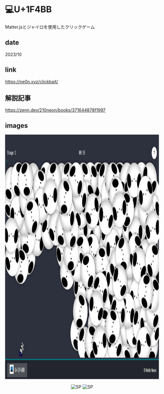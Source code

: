 # 💻U+1F4BB

<p class="description">Matter.jsとジャイロを使用したクリックゲーム</p>

## date

<p class="date">2023/10</p>

## link

<a class="link" target="_blank">https://ne0n.xyz/clickbait/</a>

## 解説記事

<a class="link" target="_blank">https://zenn.dev/210neon/books/371644878f1997</a>

## images

<p align='center'>
<img class="image_pc" src="./_pc.png" width="1280" height="800" alt="PC">
</p>

<p align='center'>
<img class="image_sp" src="./_sp.png" width="430" height="932" alt="SP">
<img class="image_sp" src="./_sp_02.png" width="430" height="932" alt="SP">
</p>
